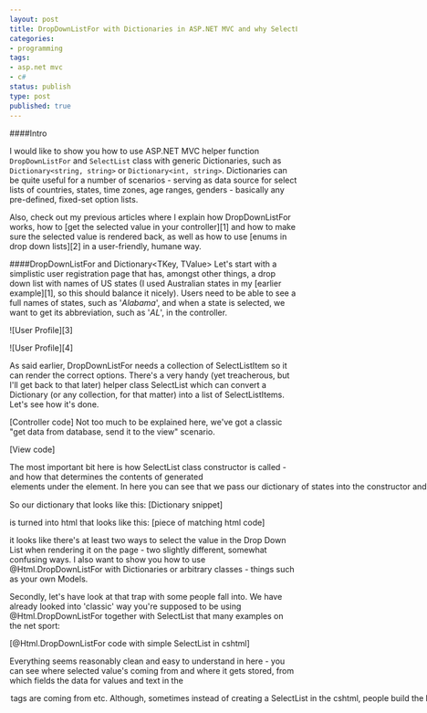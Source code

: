 ```yaml
---
layout: post
title: DropDownListFor with Dictionaries in ASP.NET MVC and why SelectList wants to kill you
categories:
- programming
tags:
- asp.net mvc
- c#
status: publish
type: post
published: true
---
```


####Intro 

I would like to show you how to use ASP.NET MVC helper function `DropDownListFor` and `SelectList`
class with generic Dictionaries, such as `Dictionary<string, string>` or `Dictionary<int, string>`.
Dictionaries can be quite useful for a number of scenarios - serving as data source for select lists
of countries, states, time zones, age ranges, genders - basically any pre-defined, fixed-set option
lists.

Also, check out my previous articles where I explain how DropDownListFor works, how to [get the
selected value in your controller][1] and how to make sure the selected value is rendered back, as
well as how to use [enums in drop down lists][2] in a user-friendly, humane way.

####DropDownListFor and Dictionary<TKey, TValue>
Let's start with a simplistic user registration page that has, amongst other things, a drop down
list with names of US states (I used Australian states in my [earlier example][1], so this should
balance it nicely). Users need to be able to see a full names of states, such as '_Alabama_', and when
a state is selected, we want to get its abbreviation, such as '_AL_', in the controller.

<p class="center" markdown="1">
    ![User Profile][3]
</p>
<p class="center" markdown="1">
    ![User Profile][4]
</p>

As said earlier, DropDownListFor needs a collection of SelectListItem so it can render the correct
options. There's a very handy (yet treacherous, but I'll get back to that later) helper class
SelectList which can convert a Dictionary (or any collection, for that matter) into a list of
SelectListItems. Let's see how it's done.

[Controller code]
Not too much to be explained here, we've got a classic "get data from database, send it to the view"
scenario.

[View code]

The most important bit here is how SelectList class constructor is called - and how that determines
the contents of generated <option> elements under the <select> element. In here you can see that we
pass our dictionary of states into the constructor and also specify that it should use "Key" field
on enumerated objects (in this case you get a collection of KeyValuePair when you enumerate a
dictionary) to obtain values for the '<option value="">' attribute and "Value" field to use for the
contents of the <option> element.

So our dictionary that looks like this:
[Dictionary snippet]

is turned into html that looks like this:
[piece of matching html code]

it looks like there's at least two ways to select the value in the Drop Down List when rendering it
on the page - two slightly different, somewhat confusing ways. I also want to show you how to use
@Html.DropDownListFor with Dictionaries or arbitrary classes - things such as your own Models.

Secondly, let's have look at that trap with some people fall into. We have already looked into
'classic' way you're supposed to be using @Html.DropDownListFor together with SelectList that many
examples on the net sport:

[@Html.DropDownListFor code with simple SelectList in cshtml]

Everything seems reasonably clean and easy to understand in here - you can see where selected
value's coming from and where it gets stored, from which fields the data for values and text in the
<option>  tags are coming from etc.

Although, sometimes instead of creating a SelectList in the cshtml, people build the list in the
controller, adding SelectItem instances manually. And when you see that SelectItem has a boolean
'Selected' property you may think 'Oh, that's neat, I shall use that'. And that's where the
confusion is.

[describe in details]

I hope this clear some things up for you - leave a comment here if you have any questions and I'll
do my best to address it. Also, subscribe to my mailing list so you can get the freshly baked
articles as soon as I publish them - I want to help you build your web apps better and faster
and avoid getting stuck in the intricacies .NET and ASP.NET MVC.

{% highlight csharp %}
{% endhighlight %}

####Source code
Here are the download links to the [MVC4][4] and [MVC5.1+][5] versions of Visual Studio solutions
that include the above code. You can browse the code ([MVC4][6], [MVC5.1+][7]) online or clone the
git repository.

###But wait, there's more
Hopefully this article helps you navigate the muddy waters of ASP.NET MVC and saves you a few
minutes of your life which is better spent on what you actually want - things like writing good web
apps and not decipheryng cryptic docs.

Sign up to my **Untangling ASP.NET MVC** mailing list to get articles on how to tame the ASP.NET
MVC beast -- there'll be tons more actionable advice on how to write apps faster and easier and how
to avoid spending hours when you get stuck with ASP.NET MVC.

{% include subscription.html %}

[1]:{% post_url 2014-10-15-using-simple-drop-down-lists-in-ASP-NET-MVC %}
[2]:{% post_url 2014-11-17-aspnetmvc-dropdowns-with-enums %}
[3]:/img/mvc/dropdowns-3/profile.png
[4]:/img/mvc/dropdowns-3/profile-animated.gif
[5]:
[6]:
[7]:
